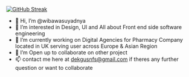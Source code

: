 [![GitHub Streak](https://streak-stats.demolab.com?user=wibawasuyadnya&hide_border=true&border_radius=20)](https://git.io/streak-stats)

- 👋 Hi, I’m @wibawasuyadnya
- 👀 I’m interested in Design, UI and All about Front end side software engineering
- 🌱 I’m currently working on Digital Agencies for Pharmacy Company located in UK serving user across Europe & Asian Region
- 💞️ I’m Open up to collaborate on other project
- 📫 contact me here at <a target="_blank" href="mailto:dekgusnfs@gmail.com"> dekgusnfs@gmail.com </a> if theres any further question or want to collaborate

<!---
wibawasuyadnya/wibawasuyadnya is a ✨ special ✨ repository because its `README.md` (this file) appears on your GitHub profile.
You can click the Preview link to take a look at your changes.
--->

  
